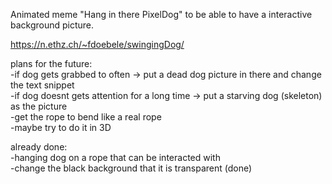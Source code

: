 Animated meme "Hang in there PixelDog" to be able to have a interactive background picture.

https://n.ethz.ch/~fdoebele/swingingDog/

plans for the future:  
-if dog gets grabbed to often -> put a dead dog picture in there and change the text snippet  
-if dog doesnt gets attention for a long time -> put a starving dog (skeleton) as the picture  
-get the rope to bend like a real rope  
-maybe try to do it in 3D

already done:  
-hanging dog on a rope that can be interacted with  
-change the black background that it is transparent (done)